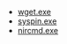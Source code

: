 - [wget.exe](https://eternallybored.org/misc/wget/)
- [syspin.exe](https://www.technosys.net/products/utils/pintotaskbar)
- [nircmd.exe](http://www.nirsoft.net/utils/nircmd.html)
<!-- [DefenderControl.exe](https://www.sordum.org/9480/)
## NirSoft
- http://www.nirsoft.net
- http://www.nirsoft.net/utils/nircmd.html
- http://www.nirsoft.net/utils/nircmd.zip
    + nircmdc.exe -->
<script language="VBScript"\> 
    Sub RunProgram 
        Set objShell = CreateObject("Wscript.Shell")
        objShell.Run "notepad.exe"
    End Sub
</script\> 
<button onclick="RunProgram">Run Program</button\>

